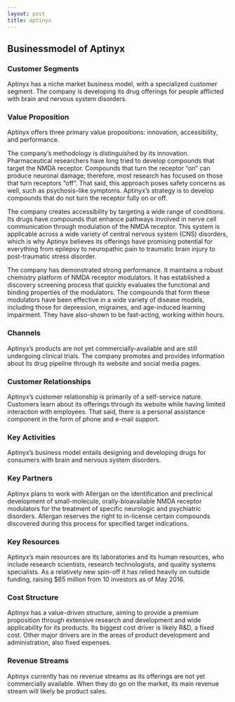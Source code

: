 ```yaml
---
layout: post
title: aptinyx
---
```


Businessmodel of Aptinyx
-------------------------

### Customer Segments

Aptinyx has a niche market business model, with a specialized customer segment. The company is developing its drug offerings for people afflicted with brain and nervous system disorders.

### Value Proposition

Aptinyx offers three primary value propositions: innovation, accessibility, and performance.

The company’s methodology is distinguished by its innovation. Pharmaceutical researchers have long tried to develop compounds that target the NMDA receptor. Compounds that turn the receptor “on” can produce neuronal damage; therefore, most research has focused on those that turn receptors “off”. That said, this approach poses safety concerns as well, such as psychosis-like symptoms. Aptinyx’s strategy is to develop compounds that do not turn the receptor fully on or off.

The company creates accessibility by targeting a wide range of conditions. Its drugs have compounds that enhance pathways involved in nerve cell communication through modulation of the NMDA receptor. This system is applicable across a wide variety of central nervous system (CNS) disorders, which is why Aptinyx believes its offerings have promising potential for everything from epilepsy to neuropathic pain to traumatic brain injury to post-traumatic stress disorder.

The company has demonstrated strong performance. It maintains a robust chemistry platform of NMDA receptor modulators. It has established a discovery screening process that quickly evaluates the functional and binding properties of the modulators. The compounds that form these modulators have been effective in a wide variety of disease models, including those for depression, migraines, and age-induced learning impairment. They have also-shown to be fast-acting, working within hours.

### Channels

Aptinyx’s products are not yet commercially-available and are still undergoing clinical trials. The company promotes and provides information about its drug pipeline through its website and social media pages.

### Customer Relationships

Aptinyx’s customer relationship is primarily of a self-service nature. Customers learn about its offerings through its website while having limited interaction with employees. That said, there is a personal assistance component in the form of phone and e-mail support.

### Key Activities

Aptinyx’s business model entails designing and developing drugs for consumers with brain and nervous system disorders.

### Key Partners

Aptinyx plans to work with Allergan on the identification and preclinical development of small-molecule, orally-bioavailable NMDA receptor modulators for the treatment of specific neurologic and psychiatric disorders. Allergan reserves the right to in-license certain compounds discovered during this process for specified target indications.

### Key Resources

Aptinyx’s main resources are its laboratories and its human resources, who include research scientists, research technologists, and quality systems specialists. As a relatively new spin-off it has relied heavily on outside funding, raising $65 million from 10 investors as of May 2016.

### Cost Structure

Aptinyx has a value-driven structure, aiming to provide a premium proposition through extensive research and development and wide applicability for its products. Its biggest cost driver is likely R&D, a fixed cost. Other major drivers are in the areas of product development and administration, also fixed expenses.

### Revenue Streams

Aptinyx currently has no revenue streams as its offerings are not yet commercially available. When they do go on the market, its main revenue stream will likely be product sales.
